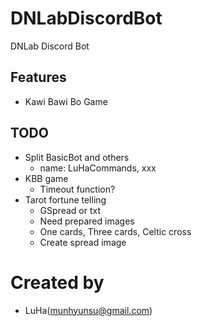 # DNLabDiscordBot
DNLab Discord Bot

## Features
- Kawi Bawi Bo Game

## TODO
- Split BasicBot and others
  - name: LuHaCommands, xxx
- KBB game
  - Timeout function?
- Tarot fortune telling
  - GSpread or txt
  - Need prepared images
  - One cards, Three cards, Celtic cross
  - Create spread image

# Created by
- LuHa(munhyunsu@gmail.com)
